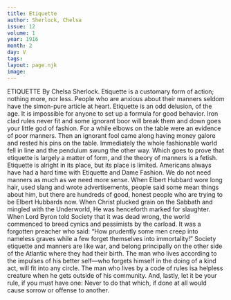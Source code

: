 ```yaml
---
title: Etiquette
author: Sherlock, Chelsa
issue: 12
volume: 1
year: 1916
month: 2
day: V
tags:
layout: page.njk
image:
---
```

ETIQUETTE    By Chelsa Sherlock.    Etiquette is a customary form of action; nothing more, nor less. People who are anxious about their manners seldom have the simon-pure article at heart.       Etiquette is an odd delusion, of the age. It is impossible for anyone to set up a formula for good behavior. Iron clad rules never fit and some ignorant boor will break them and down goes your little god of fashion.       For a while elbows on the table were an evidence of poor manners. Then an ignorant fool came along having money galore and rested his pins on the table. Immediately the whole fashionable world fell in line and the pendulum swung the other way.       Which goes to prove that etiquette is largely a matter of form, and the theory of manners is a fetish.       Etiquette is alright in its place, but its place is limited. Americans always have had a hard time with Etiquette and Dame Fashion.       We do not need manners as much as we need more sense.       When Elbert Hubbard wore long hair, used slang and wrote advertisements, people said some mean things about him, but there are hundreds of good, honest people who are trying to be Elbert Hubbards now.       When Christ plucked grain on the Sabbath and mingled with the Underworld, He was henceforth marked for slaughter.       When Lord Byron told Society that it was dead wrong, the world commenced to breed cynics and pessimists by the carload.       It was a forgotten preacher who said: “How prudently some men creep into nameless graves while a few forget themselves into immortality!”       Society etiquette and manners are like war, and belong principally on the other side of the Atlantic where they had their birth.       The man who lives according to the impulses of his better self—who forgets himself in the doing of a kind act, will fit into any circle. The man who lives by a code of rules isa helpless creature when he gets outside of his community.       And, lastly, let it be your rule, if you must have one: Never to do that which, if done at all would cause sorrow or offense to another.
